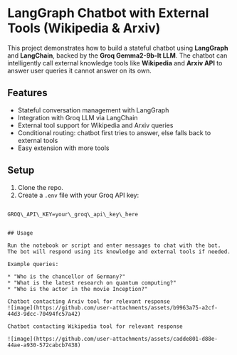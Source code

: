 # LangGraph Chatbot with External Tools (Wikipedia & Arxiv)

This project demonstrates how to build a stateful chatbot using **LangGraph** and **LangChain**, backed by the **Groq Gemma2-9b-It LLM**. The chatbot can intelligently call external knowledge tools like **Wikipedia** and **Arxiv API** to answer user queries it cannot answer on its own.

## Features

- Stateful conversation management with LangGraph
- Integration with Groq LLM via LangChain
- External tool support for Wikipedia and Arxiv queries
- Conditional routing: chatbot first tries to answer, else falls back to external tools
- Easy extension with more tools

## Setup

1. Clone the repo.
2. Create a `.env` file with your Groq API key:
```

GROQ\_API\_KEY=your\_groq\_api\_key\_here


## Usage

Run the notebook or script and enter messages to chat with the bot. The bot will respond using its knowledge and external tools if needed.

Example queries:

* "Who is the chancellor of Germany?"
* "What is the latest research on quantum computing?"
* "Who is the actor in the movie Inception?"

Chatbot contacting Arxiv tool for relevant response
![image](https://github.com/user-attachments/assets/b9963a75-a2cf-44d3-9dcc-70494fc57a42)

Chatbot contacting Wikipedia tool for relevant response

![image](https://github.com/user-attachments/assets/cadde801-d88e-44ae-a930-572cabcb7438)


